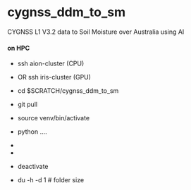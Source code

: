 # cygnss_ddm_to_sm
CYGNSS L1 V3.2 data to Soil Moisture over Australia using AI

#### on HPC

* ssh aion-cluster (CPU)
* OR ssh iris-cluster (GPU)

* cd $SCRATCH/cygnss_ddm_to_sm
* git pull
* source venv/bin/activate
* python ....
*
*
* deactivate
* du -h -d 1 # folder size


